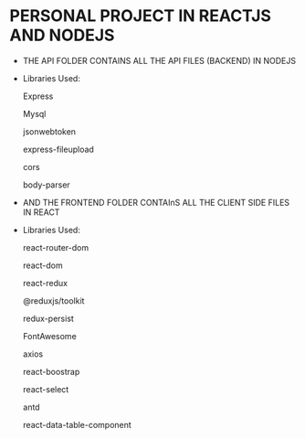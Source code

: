 # PERSONAL PROJECT IN REACTJS AND NODEJS

* THE API FOLDER CONTAINS ALL THE API FILES (BACKEND) IN NODEJS


 - Libraries Used:
 
   Express

   Mysql
  
   jsonwebtoken
  
   express-fileupload
  
   cors
  
   body-parser

* AND THE FRONTEND FOLDER CONTAInS ALL THE CLIENT SIDE FILES IN REACT 

 - Libraries Used:
  
   react-router-dom
  
   react-dom
  
   react-redux
  
   @reduxjs/toolkit
  
   redux-persist
  
   FontAwesome
  
   axios
  
   react-boostrap
  
   react-select
  
   antd
  
   react-data-table-component


